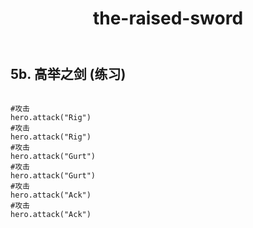 ﻿---
layout: default
title: the-raised-sword
---
## 5b. 高举之剑 (练习)
```

#攻击
hero.attack("Rig")
#攻击
hero.attack("Rig")
#攻击
hero.attack("Gurt")
#攻击
hero.attack("Gurt")
#攻击
hero.attack("Ack")
#攻击
hero.attack("Ack")

```
